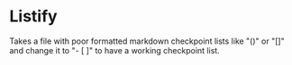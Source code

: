 # Listify
Takes a file with poor formatted markdown checkpoint lists like "()" or "[]" and change it to "- [ ]" to have a working checkpoint list.
